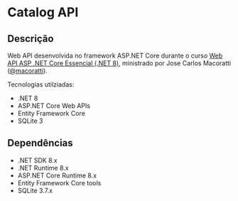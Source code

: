 # Catalog API

## Descrição
Web API desenvolvida no framework ASP.NET Core durante o curso [Web API ASP .NET Core Essencial (.NET 8)](https://www.udemy.com/course/curso-web-api-asp-net-core-essencial/?couponCode=KEEPLEARNING), ministrado por Jose Carlos Macoratti ([@macoratti](https://github.com/)).

Tecnologias utilziadas:
- .NET 8
- ASP.NET Core Web APIs
- Entity Framework Core
- SQLite 3

## Dependências

- .NET SDK 8.x
- .NET Runtime 8.x
- ASP.NET Core Runtime 8.x
- Entity Framework Core tools
- SQLite 3.7.x

